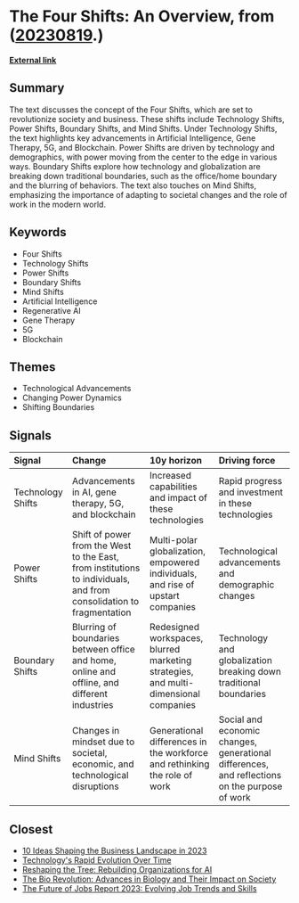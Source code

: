 # __The Four Shifts: An Overview__, from ([20230819](https://kghosh.substack.com/p/20230819).)

__[External link](https://rishad.substack.com/p/the-four-shifts-an-overview?utm_source=substack&utm_medium=email)__



## Summary

The text discusses the concept of the Four Shifts, which are set to revolutionize society and business. These shifts include Technology Shifts, Power Shifts, Boundary Shifts, and Mind Shifts. Under Technology Shifts, the text highlights key advancements in Artificial Intelligence, Gene Therapy, 5G, and Blockchain. Power Shifts are driven by technology and demographics, with power moving from the center to the edge in various ways. Boundary Shifts explore how technology and globalization are breaking down traditional boundaries, such as the office/home boundary and the blurring of behaviors. The text also touches on Mind Shifts, emphasizing the importance of adapting to societal changes and the role of work in the modern world.

## Keywords

* Four Shifts
* Technology Shifts
* Power Shifts
* Boundary Shifts
* Mind Shifts
* Artificial Intelligence
* Regenerative AI
* Gene Therapy
* 5G
* Blockchain

## Themes

* Technological Advancements
* Changing Power Dynamics
* Shifting Boundaries

## Signals

| Signal            | Change                                                                                                              | 10y horizon                                                                          | Driving force                                                                                 |
|:------------------|:--------------------------------------------------------------------------------------------------------------------|:-------------------------------------------------------------------------------------|:----------------------------------------------------------------------------------------------|
| Technology Shifts | Advancements in AI, gene therapy, 5G, and blockchain                                                                | Increased capabilities and impact of these technologies                              | Rapid progress and investment in these technologies                                           |
| Power Shifts      | Shift of power from the West to the East, from institutions to individuals, and from consolidation to fragmentation | Multi-polar globalization, empowered individuals, and rise of upstart companies      | Technological advancements and demographic changes                                            |
| Boundary Shifts   | Blurring of boundaries between office and home, online and offline, and different industries                        | Redesigned workspaces, blurred marketing strategies, and multi-dimensional companies | Technology and globalization breaking down traditional boundaries                             |
| Mind Shifts       | Changes in mindset due to societal, economic, and technological disruptions                                         | Generational differences in the workforce and rethinking the role of work            | Social and economic changes, generational differences, and reflections on the purpose of work |

## Closest

* [10 Ideas Shaping the Business Landscape in 2023](0d5cc4e60484c56f76248ad109ad9c04)
* [Technology's Rapid Evolution Over Time](9d6464c96612c9edb19cf4f53bd26faf)
* [Reshaping the Tree: Rebuilding Organizations for AI](fd0f3b7a6783ba6a0fcd3a18c8241be5)
* [The Bio Revolution: Advances in Biology and Their Impact on Society](62a5bae52266a680c6a13bd3ef8dc48c)
* [The Future of Jobs Report 2023: Evolving Job Trends and Skills](4abade09451838c25631bf9da940b724)